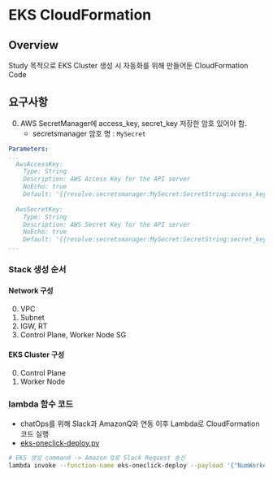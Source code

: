 # EKS CloudFormation
## Overview
Study 목적으로 EKS Cluster 생성 시 자동화를 위해 만들어둔 CloudFormation Code

## 요구사항
0. AWS SecretManager에 access_key, secret_key 저장한 암호 있어야 함.
    - secretsmanager 암호 명 : ```MySecret```
```yaml
Parameters:
...
  AwsAccessKey:
    Type: String
    Description: AWS Access Key for the API server
    NoEcho: true
    Default: '{{resolve:secretsmanager:MySecret:SecretString:access_key}}'
    
  AwsSecretKey:
    Type: String
    Description: AWS Secret Key for the API server
    NoEcho: true
    Default: '{{resolve:secretsmanager:MySecret:SecretString:secret_key}}'
...
```


### Stack 생성 순서
#### Network 구성
0. VPC
1. Subnet 
2. IGW, RT
3. Control Plane, Worker Node SG

#### EKS Cluster 구성
0. Control Plane
1. Worker Node

### lambda 함수 코드
- chatOps를 위해 Slack과 AmazonQ와 연동 이후 Lambda로 CloudFormation 코드 실행
- [eks-oneclick-deploy.py](./eks-oneclick-deploy.py)

```bash
# EKS 생성 command -> Amazon Q로 Slack Request 송신
lambda invoke --function-name eks-oneclick-deploy --payload '{"NumWorkerNodes":"2"}, {"WorkerNodesInstanceType":"t2.small"},{"KubernetesVersion":"1.29"}' --region ap-northeast-2
```